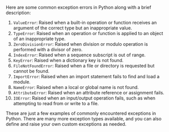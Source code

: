 Here are some common exception errors in Python along with a brief description:

1. `ValueError`: Raised when a built-in operation or function receives an argument of the correct type but an inappropriate value.
2. `TypeError`: Raised when an operation or function is applied to an object of an inappropriate type.
3. `ZeroDivisionError`: Raised when division or modulo operation is performed with a divisor of zero.
4. `IndexError`: Raised when a sequence subscript is out of range.
5. `KeyError`: Raised when a dictionary key is not found.
6. `FileNotFoundError`: Raised when a file or directory is requested but cannot be found.
7. `ImportError`: Raised when an import statement fails to find and load a module.
8. `NameError`: Raised when a local or global name is not found.
9. `AttributeError`: Raised when an attribute reference or assignment fails.
10. `IOError`: Raised when an input/output operation fails, such as when attempting to read from or write to a file.

These are just a few examples of commonly encountered exceptions in Python. There are many more exception types available, and you can also define and raise your own custom exceptions as needed.